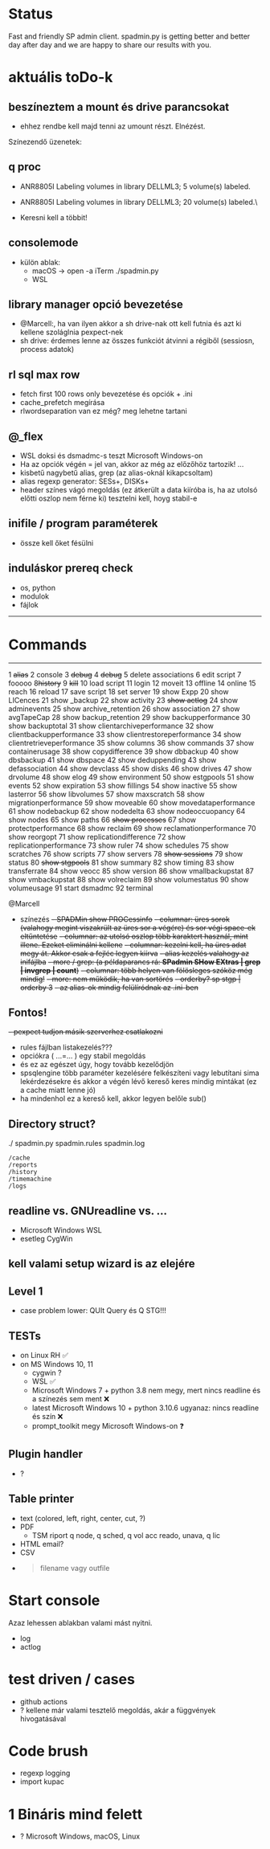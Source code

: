 # Status

Fast and friendly SP admin client. spadmin.py is getting better and better day after day and we are happy to share our results with you.


# aktuális toDo-k

## beszíneztem a mount és drive parancsokat
- ehhez rendbe kell majd tenni az umount részt. Elnézést. 

Színezendő üzenetek:

## q proc
- ANR8805I Labeling volumes in library DELLML3; 5 volume(s) labeled.
- ANR8805I Labeling volumes in library DELLML3; 20 volume(s) labeled.\

- Keresni kell a többit!

## consolemode
- külön ablak:
   - macOS -> open -a iTerm ./spadmin.py
   - WSL 

## library manager opció bevezetése
- @Marcell:, ha van ilyen akkor a sh drive-nak ott kell futnia és azt ki kellene szoláglnia pexpect-nek
- sh drive: érdemes lenne az összes funkciót átvinni a régiből (sessiosn, process adatok)

## rl sql max row
- fetch first 100 rows only bevezetése és opciók + .ini
- cache_prefetch megírása
- rlwordseparation van ez még? meg lehetne tartani

## @_flex
- WSL doksi és dsmadmc-s teszt Microsoft Windows-on
- Ha az opciók végén = jel van, akkor az még az előzőhöz tartozik! ...
- kisbetű nagybetű alias, grep (az alias-oknál kikapcsoltam)
- alias regexp generator: SESs+, DISKs+
- header színes vágó megoldás (ez átkerült a data kiíróba is, ha az utolsó előtti oszlop nem férne ki) tesztelni kell, hoyg stabil-e

## inifile / program paraméterek
- össze kell őket fésülni

## induláskor prereq check
- os, python
- modulok
- fájlok


-- -------- -------------------------
 # Commands
-- -------- -------------------------
 1    ~~alias~~
 2  console
 3    ~~debug~~
 4    ~~debug~~
 5   delete associations
 6     edit script
 7   fooooo
 8~~history~~
 9   ~~kill~~
10     load script
11    login
12   moveit
13  offline
14   online
15    reach
16   reload
17     save script
18      set server
19     show Expp
20     show LICences
21     show _backup
22     show activity
23     ~~show actlog~~
24     show adminevents
25     show archive_retention
26     show association
27     show avgTapeCap
28     show backup_retention
29     show backupperformance
30     show backuptotal
31     show clientarchiveperformance
32     show clientbackupperformance
33     show clientrestoreperformance
34     show clientretrieveperformance
35     show columns
36     show commands
37     show containerusage
38     show copydifference
39     show dbbackup
40     show dbsbackup
41     show dbspace
42     show deduppending
43     show defassociation
44     show devclass
45     show disks
46     show drives
47     show drvolume
48     show elog
49     show environment
50     show estgpools
51     show events
52     show expiration
53     show fillings
54     show inactive
55     show lasterror
56     show libvolumes
57     show maxscratch
58     show migrationperformance
59     show moveable
60     show movedataperformance
61     show nodebackup
62     show nodedelta
63     show nodeoccuopancy
64     show nodes
65     show paths
66     ~~show processes~~
67     show protectperformance
68     show reclaim
69     show reclamationperformance
70     show reorgopt
71     show replicationdifference
72     show replicationperformance
73     show ruler
74     show schedules
75     show scratches
76     show scripts
77     show servers
78     ~~show sessions~~
79     show status
80     ~~show stgpools~~
81     show summary
82     show timing
83     show transferrate
84     show veocc
85     show version
86     show vmallbackupstat
87     show vmbackupstat
88     show volreclaim
89     show volumestatus
90     show volumeusage
91    start dsmadmc
92 terminal

@Marcell
- színezés
~~- SPADMin show PROCessinfo~~
~~- columnar: üres sorok (valahogy megint viszakrült az üres sor a végére) és sor végi space-ek eltűntetése~~
~~- columnar: az utolsó oszlop több karaktert használ, mint illene. Ezeket eliminálni kellene~~
~~- columnar: kezelni kell, ha üres adat megy át. Akkor csak a fejléc legyen kiírva~~
~~- alias kezelés valahogy az inifájlba~~
~~- more / grep: (a példaparancs rá: **SPadmin SHow EXtras | grep | invgrep | count**)~~ 
~~- columnar: több helyen van fölösleges szóköz még mindig!~~
~~- more: nem működik, ha van sortörés~~
~~- orderby? sp stgp | orderby 3~~
~~- az alias-ok mindig felülíródnak az .ini-ben~~

## Fontos!

~~- pexpect tudjon másik szerverhez csatlakozni~~

- rules fájlban listakezelés???
- opciókra ( ...=... ) egy stabil megoldás
- és ez az egészet úgy, hogy tovább kezelődjön
- spsqlengine több paraméter kezelésére felkészíteni vagy lebutítani sima lekérdezésekre és akkor a végén lévő kereső keres mindig mintákat (ez a cache miatt lenne jó)
- ha mindenhol ez a kereső kell, akkor legyen belőle sub()


## Directory struct?

./
 spadmin.py
 spadmin.rules
 spadmin.log

	/cache
	/reports
	/history
	/timemachine
	/logs

## readline vs. GNUreadline vs. ...
- Microsoft Windows WSL
- esetleg CygWin
 
## kell valami setup wizard is az elejére 
 
## Level 1 
- case problem lower: QUIt       Query és Q STG!!!

## TESTs
- on Linux RH ✅
- on MS Windows 10, 11
	- cygwin ?
	- WSL ✅
	- Microsoft Windows 7 + python 3.8 nem megy, mert nincs readline és a színezés sem ment ❌
	- latest Microsoft Windows 10 + python 3.10.6 ugyanaz: nincs readline és szín ❌
	- prompt_toolkit megy Microsoft Windows-on ❓
	
## Plugin handler
- ?

## Table printer
- text (colored, left, right, center, cut, ?)
- PDF
	- TSM riport q node, q sched, q vol acc reado, unava, q lic
- HTML email?
- CSV
- > filename vagy outfile <filename>

# Start console 

Azaz lehessen ablakban valami mást nyitni.

- log
- actlog
	
# test driven / cases
- github actions
- ? kellene már valami tesztelő megoldás, akár a függvények hivogatásával

# Code brush
- regexp logging
- import kupac

# 1 Bináris mind felett
- ? Microsoft Windows, macOS, Linux
